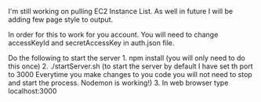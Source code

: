 I'm still working on pulling EC2 Instance List. As well in future I will be adding few page style to output.

In order for this to work for you account. You will need to change accessKeyId and secretAccessKey in auth.json file.

Do the following to start the server
	1. npm install 				(you will only need to do this once)
	2. ./startServer.sh 		(to start the server by default I have set th port to 3000 
								Everytime you make changes to you code you will not need to stop and start the process. Nodemon is working!)
	3. In web browser type localhost:3000  

